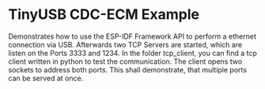 # TinyUSB CDC-ECM Example

Demonstrates how to use the ESP-IDF Framework API to perform a ethernet connection via USB.
Afterwards two TCP Servers are started, which are listen on the Ports 3333 and 1234.
In the folder tcp_client, you can find a tcp client written in python to test the communication.
The client opens two sockets to address both ports. This shall demonstrate, that multiple ports can be served at once.

